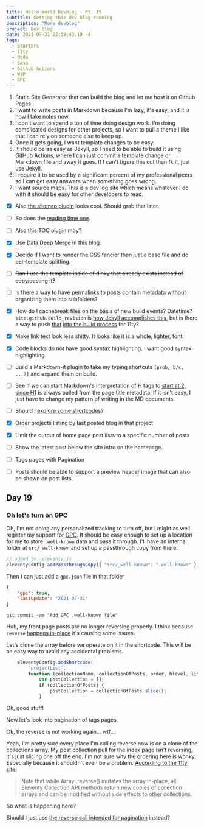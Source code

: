```yaml
---
title: Hello World Devblog - Pt. 19
subtitle: Getting this dev blog running
description: "More devblog"
project: Dev Blog
date: 2021-07-31 22:59:43.10 -4
tags:
  - Starters
  - 11ty
  - Node
  - Sass
  - Github Actions
  - WiP
  - GPC
---
```



1. Static Site Generator that can build the blog and let me host it on Github Pages
2. I want to write posts in Markdown because I'm lazy, it's easy, and it is how I take notes now.
3. I don't want to spend a ton of time doing design work. I'm doing complicated designs for other projects, so I want to pull a theme I like that I can rely on someone else to keep up.
4. Once it gets going, I want template changes to be easy.
5. It should be as easy as Jekyll, so I need to be able to build it using GitHub Actions, where I can just commit a template change or Markdown file and away it goes. If I can't figure this out than fk it, just use Jekyll.
6. I require it to be used by a significant percent of my professional peers so I can get easy answers when something goes wrong.
7. I want source maps. This is a dev log site which means whatever I do with it should be easy for other developers to read.

- [x] Also [the sitemap plugin](https://www.npmjs.com/package/@quasibit/eleventy-plugin-sitemap) looks cool. Should grab that later.

- [ ] So does the [reading time one](https://www.npmjs.com/package/eleventy-plugin-reading-time).

- [ ] Also [this TOC plugin](https://github.com/jdsteinbach/eleventy-plugin-toc/) mby?

- [x] Use [Data Deep Merge](https://www.11ty.dev/docs/data-deep-merge/) in this blog.

- [x] Decide if I want to render the CSS fancier than just a base file and do per-template splitting.

<s>

- [ ] Can I use the template inside of dinky that already exists instead of copy/pasting it?

</s>

- [ ] Is there a way to have permalinks to posts contain metadata without organizing them into subfolders?

- [x] How do I cachebreak files on the basis of new build events? Datetime? `site.github.build_revision` is [how Jekyll accomplishes this](https://github.com/jekyll/github-metadata/blob/master/docs/site.github.md), but is there a way to push [that](https://docs.github.com/en/actions/reference/context-and-expression-syntax-for-github-actions#github-context) [into the build process](https://stackoverflow.com/questions/54310050/how-to-version-build-artifacts-using-github-actions) for 11ty?

- [x] Make link text look less shitty. It looks like it is a whole, lighter, font.

- [x] Code blocks do not have good syntax highlighting. I want good syntax highlighting.

- [ ] Build a Markdown-it plugin to take my typing shortcuts `[prob, b/c, ...?]` and expand them on build.

- [ ] See if we can start Markdown's interpretation of H tags to [start at 2, since H1](https://developer.mozilla.org/en-US/docs/Web/HTML/Element/Heading_Elements#multiple_h1) is always pulled from the page title metadata. If it isn't easy, I just have to change my pattern of writing in the MD documents.

- [ ] Should I [explore some shortcodes](https://www.madebymike.com.au/writing/11ty-filters-data-shortcodes/)?

- [x] Order projects listing by last posted blog in that project

- [x] Limit the output of home page post lists to a specific number of posts

- [ ] Show the latest post below the site intro on the homepage.

- [ ] Tags pages with Pagination

- [ ] Posts should be able to support a preview header image that can also be shown on post lists.

## Day 19

### Oh let's turn on GPC

Oh, I'm not doing any personalized tracking to turn off, but I might as well register my support for [GPC](https://globalprivacycontrol.org/). It should be easy enough to set up a location for me to store `.well-known` data and pass it through. I'll have an internal folder at `src/_well-known` and set up a passthrough copy from there.

```javascript
// added to .eleventy.js
eleventyConfig.addPassthroughCopy({ "src/_well-known": ".well-known" });
```

Then I can just add a `gpc.json` file in that folder

```json
{
	"gpc": true,
	"lastUpdate": "2021-07-31"
}
```

`git commit -am "Add GPC .well-known file"`

Huh, my front page posts are no longer reversing properly. I think because `reverse` [happens in-place](https://www.11ty.dev/docs/collections/#sort-descending) it's causing some issues.

Let's clone the array before we operate on it in the shortcode. This will be an easy way to avoid any accidental problems.

```javascript
	eleventyConfig.addShortcode(
		"projectList",
		function (collectionName, collectionOfPosts, order, hlevel, limit) {
			var postCollection = [];
			if (collectionOfPosts) {
				postCollection = collectionOfPosts.slice();
			}
```

Ok, good stuff!

Now let's look into pagination of tags pages.

Ok, the reverse is not working again... wtf...

Yeah, I'm pretty sure every place I'm calling reverse now is on a clone of the collections array. My post collection pull for the index page isn't reversing, it's just slicing one off the end. I'm not sure why the ordering here is wonky. Especially because it shouldn't even be a problem. [According to the 11ty site](https://www.11ty.dev/docs/collections/#advanced-custom-filtering-and-sorting):

> Note that while Array .reverse() mutates the array in-place, all Eleventy Collection API methods return new copies of collection arrays and can be modified without side effects to other collections.

So what is happening here?

Should I just use [the reverse call intended for pagination](https://www.11ty.dev/docs/pagination/#reverse-the-data) instead?

